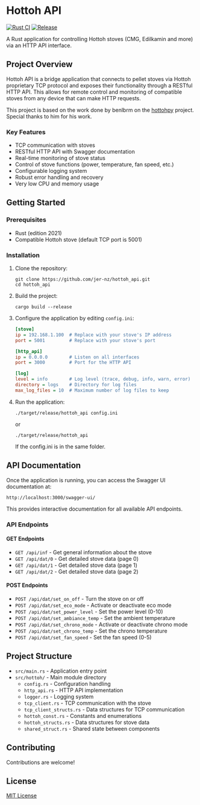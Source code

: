 # Hottoh API

[![Rust CI](https://github.com/jer-nz/hottoh_api/actions/workflows/ci.yml/badge.svg)](https://github.com/jer-nz/hottoh_api/actions/workflows/ci.yml)
[![Release](https://github.com/jer-nz/hottoh_api/actions/workflows/release.yml/badge.svg)](https://github.com/jer-nz/hottoh_api/actions/workflows/release.yml)

A Rust application for controlling Hottoh stoves (CMG, Edilkamin and more) via an HTTP API interface.

## Project Overview

Hottoh API is a bridge application that connects to pellet stoves via Hottoh proprietary TCP protocol and exposes their functionality through a RESTful HTTP API. This allows for remote control and monitoring of compatible stoves from any device that can make HTTP requests.

This project is based on the work done by benlbrm on the [hottohpy](https://github.com/benlbrm/hottohpy) project. Special thanks to him for his work.

### Key Features

- TCP communication with stoves
- RESTful HTTP API with Swagger documentation
- Real-time monitoring of stove status
- Control of stove functions (power, temperature, fan speed, etc.)
- Configurable logging system
- Robust error handling and recovery
- Very low CPU and memory usage

## Getting Started

### Prerequisites

- Rust (edition 2021)
- Compatible Hottoh stove (default TCP port is 5001)

### Installation

1. Clone the repository:
   ```
   git clone https://github.com/jer-nz/hottoh_api.git
   cd hottoh_api
   ```

2. Build the project:
   ```
   cargo build --release
   ```

3. Configure the application by editing `config.ini`:
   ```ini
   [stove]
   ip = 192.168.1.100  # Replace with your stove's IP address
   port = 5001         # Replace with your stove's port

   [http_api]
   ip = 0.0.0.0        # Listen on all interfaces
   port = 3000         # Port for the HTTP API

   [log]
   level = info        # Log level (trace, debug, info, warn, error)
   directory = logs    # Directory for log files
   max_log_files = 10  # Maximum number of log files to keep
   ```

4. Run the application:
   ```
   ./target/release/hottoh_api config.ini
   ```
   or
   ```
   ./target/release/hottoh_api 
   ``` 
   If the config.ini is in the same folder.

## API Documentation

Once the application is running, you can access the Swagger UI documentation at:
```
http://localhost:3000/swagger-ui/
```

This provides interactive documentation for all available API endpoints.

### API Endpoints

#### GET Endpoints
- `GET /api/inf` - Get general information about the stove
- `GET /api/dat/0` - Get detailed stove data (page 0)
- `GET /api/dat/1` - Get detailed stove data (page 1)
- `GET /api/dat/2` - Get detailed stove data (page 2)

#### POST Endpoints
- `POST /api/dat/set_on_off` - Turn the stove on or off
- `POST /api/dat/set_eco_mode` - Activate or deactivate eco mode
- `POST /api/dat/set_power_level` - Set the power level (0-10)
- `POST /api/dat/set_ambiance_temp` - Set the ambient temperature
- `POST /api/dat/set_chrono_mode` - Activate or deactivate chrono mode
- `POST /api/dat/set_chrono_temp` - Set the chrono temperature
- `POST /api/dat/set_fan_speed` - Set the fan speed (0-5)

## Project Structure

- `src/main.rs` - Application entry point
- `src/hottoh/` - Main module directory
  - `config.rs` - Configuration handling
  - `http_api.rs` - HTTP API implementation
  - `logger.rs` - Logging system
  - `tcp_client.rs` - TCP communication with the stove
  - `tcp_client_structs.rs` - Data structures for TCP communication
  - `hottoh_const.rs` - Constants and enumerations
  - `hottoh_structs.rs` - Data structures for stove data
  - `shared_struct.rs` - Shared state between components

## Contributing

Contributions are welcome!

## License

[MIT License](LICENSE)
